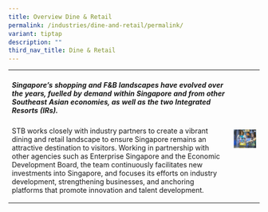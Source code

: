 ```yaml
---
title: Overview Dine & Retail
permalink: /industries/dine-and-retail/permalink/
variant: tiptap
description: ""
third_nav_title: Dine & Retail
---
```

<table>
<tbody>
<tr>
<td rowspan="1" colspan="1">
<h5><strong>Singapore’s shopping and F&amp;B landscapes have evolved over the years, fuelled by demand within Singapore and from other Southeast Asian economies, as well as the two Integrated Resorts (IRs).</strong></h5>
<p>STB works closely with industry partners to create a vibrant dining and
retail landscape to ensure Singapore remains an attractive destination
to visitors. Working in partnership with other agencies such as Enterprise
Singapore and the Economic Development Board, the team continuously facilitates
new investments into Singapore, and focuses its efforts on industry development,
strengthening businesses, and anchoring platforms that promote innovation
and talent development.</p>
</td>
<td rowspan="1" colspan="1">
<p></p>
<div class="isomer-image-wrapper">
<img style="width: 100%" height="auto" width="100%" alt="" src="/images/Dining_Retail.jpg">
</div>
</td>
</tr>
</tbody>
</table>
<h5></h5>
<p></p>
